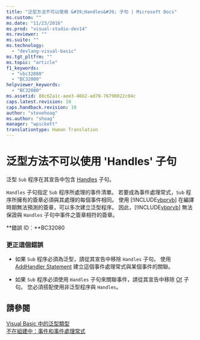 ```yaml
---
title: "泛型方法不可以使用 &#39;Handles&#39; 子句 | Microsoft Docs"
ms.custom: ""
ms.date: "11/23/2016"
ms.prod: "visual-studio-dev14"
ms.reviewer: ""
ms.suite: ""
ms.technology: 
  - "devlang-visual-basic"
ms.tgt_pltfrm: ""
ms.topic: "article"
f1_keywords: 
  - "vbc32080"
  - "BC32080"
helpviewer_keywords: 
  - "BC32080"
ms.assetid: 88c62a1c-aee3-46b2-ad78-76790022c04c
caps.latest.revision: 10
caps.handback.revision: 10
author: "stevehoag"
ms.author: "shoag"
manager: "wpickett"
translationtype: Human Translation
---
```

# 泛型方法不可以使用 &#39;Handles&#39; 子句
泛型 `Sub` 程序在其宣告中包含 [Handles](../../visual-basic/language-reference/statements/handles-clause.md) 子句。  
  
 `Handles` 子句指定 `Sub` 程序所處理的事件清單。 若要成為事件處理常式，`Sub` 程序所擁有的簽章必須與其處理的每個事件相同。 使用 [!INCLUDE[vbprvb](../../csharp/programming-guide/concepts/linq/includes/vbprvb_md.md)] 在編譯時期無法預測的簽章，可以多次建立泛型程序。 因此，[!INCLUDE[vbprvb](../../csharp/programming-guide/concepts/linq/includes/vbprvb_md.md)] 無法保證與 `Handles` 子句中事件之簽章相符的簽章。  
  
 **錯誤 ID︰**BC32080  
  
### 更正這個錯誤  
  
-   如果 `Sub` 程序必須為泛型，請從其宣告中移除 `Handles` 子句。 使用 [AddHandler Statement](../../visual-basic/language-reference/statements/addhandler-statement.md) 建立這個事件處理常式與某個事件的關聯。  
  
-   如果 `Sub` 程序必須使用 `Handles` 子句來關聯事件，請從其宣告中移除 [Of](../../visual-basic/language-reference/statements/of-clause.md) 子句。 您必須搭配使用非泛型程序與 `Handles`。  
  
## 請參閱  
 [Visual Basic 中的泛型類型](../../visual-basic/programming-guide/language-features/data-types/generic-types.md)   
 [不在組建中：事件和事件處理常式](http://msdn.microsoft.com/zh-tw/95074a0d-1cbc-4221-a95a-964185c7f962)